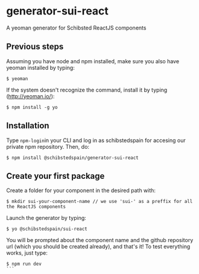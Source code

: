 # generator-sui-react
A yeoman generator for Schibsted ReactJS components

## Previous steps
Assuming you have node and npm installed, make sure you also have yeoman installed by typing:
````
$ yeoman
````
If the system doesn't recognize the command, install it by typing (http://yeoman.io/):
````
$ npm install -g yo
````

## Installation
Type ```npm-login```in your CLI and log in as schibstedspain for accesing our private npm repository. Then, do:
```
$ npm install @schibstedspain/generator-sui-react
```

## Create your first package
Create a folder for your component in the desired path with:
```
$ mkdir sui-your-component-name // we use 'sui-' as a preffix for all the ReactJS components
```
Launch the generator by typing:
```
$ yo @schibstedspain/sui-react
```
You will be prompted about the component name and the github repository url (which you should be created already), and that's it! To test everything works, just type:
````
$ npm run dev
```
